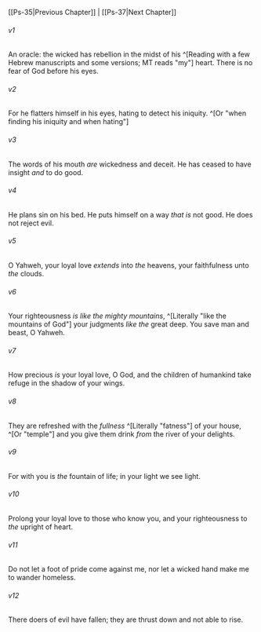 ﻿---
aliases:
  - Psalms 36
---

[[Ps-35|Previous Chapter]] | [[Ps-37|Next Chapter]]

###### v1
An oracle: the wicked has rebellion
in the midst of his ^[Reading with a few Hebrew manuscripts and some versions; MT reads "my"] heart.
There is no fear of God before his eyes.

###### v2
For he flatters himself in his eyes,
hating to detect his iniquity. ^[Or "when finding his iniquity and when hating"]

###### v3
The words of his mouth _are_ wickedness and deceit.
He has ceased to have insight _and_ to do good.

###### v4
He plans sin on his bed.
He puts himself on a way _that is_ not good.
He does not reject evil.

###### v5
O Yahweh, your loyal love _extends_ into _the_ heavens,
your faithfulness unto _the_ clouds.

###### v6
Your righteousness _is_ _like the mighty mountains_, ^[Literally "like the mountains of God"]
your judgments _like the_ great deep.
You save man and beast, O Yahweh.

###### v7
How precious _is_ your loyal love, O God,
and the children of humankind
take refuge in the shadow of your wings.

###### v8
They are refreshed with the _fullness_ ^[Literally "fatness"] of your house, ^[Or "temple"]
and you give them drink _from_ the river of your delights.

###### v9
For with you is _the_ fountain of life;
in your light we see light.

###### v10
Prolong your loyal love to those who know you,
and your righteousness to _the_ upright of heart.

###### v11
Do not let a foot of pride come against me,
nor let a wicked hand make me to wander homeless.

###### v12
There doers of evil have fallen;
they are thrust down and not able to rise.